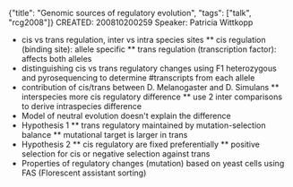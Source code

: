 {"title": "Genomic sources of regulatory evolution", "tags": ["talk", "rcg2008"]}
CREATED: 200810200259
Speaker: Patricia Wittkopp
 * cis vs trans regulation, inter vs intra species sites
 ** cis regulation (binding site): allele specific
 ** trans regulation (transcription factor): affects both alleles
 * distinguishing cis vs trans regulatory changes using F1 heterozygous and pyrosequencing to determine #transcripts from each allele
 * contribution of cis/trans between D. Melanogaster and D. Simulans
 ** interspecies more cis regulatory difference
 ** use 2 inter comparisons to derive intraspecies difference
 * Model of neutral evolution doesn't explain the difference
 * Hypothesis 1
 ** trans regulatory maintained by mutation-selection balance
 ** mutational target is larger in trans
 * Hypothesis 2
 ** cis regulatory are fixed preferentially
 ** positive selection for cis or negative selection against trans
 * Properties of regulatory changes (mutation) based on yeast cells using FAS (Florescent assistant sorting)
